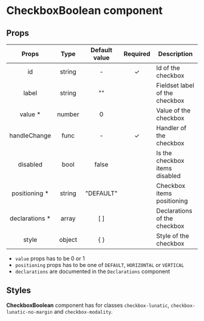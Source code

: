 # CheckboxBoolean component

## Props

|      Props      |  Type  | Default value | Required | Description                    |
| :-------------: | :----: | :-----------: | :------: | ------------------------------ |
|       id        | string |       -       |    ✓     | Id of the checkbox             |
|      label      | string |      ""       |          | Fieldset label of the checkbox |
|    value \*     | number |       0       |          | Value of the checkbox          |
|  handleChange   |  func  |       -       |    ✓     | Handler of the checkbox        |
|    disabled     |  bool  |     false     |          | Is the checkbox items disabled |
| positioning \*  | string |   "DEFAULT"   |          | Checkbox items positioning     |
| declarations \* | array  |      [ ]      |          | Declarations of the checkbox   |
|      style      | object |      { }      |          | Style of the checkbox          |

- `value` props has to be 0 or 1
- `positioning` props has to be one of `DEFAULT`, `HORIZONTAL` or `VERTICAL`
- `declarations` are documented in the `Declarations` component

## Styles

**CheckboxBoolean** component has for classes `checkbox-lunatic`, `checkbox-lunatic-no-margin` and `checkbox-modality`.
